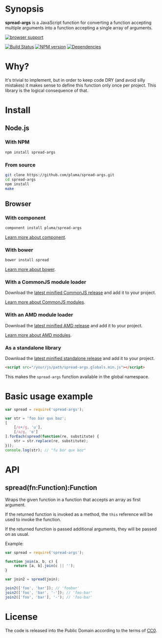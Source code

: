# Synopsis

**spread-args** is a JavaScript function for converting a function accepting multiple arguments into a function accepting a single array of arguments.

[![browser support](https://ci.testling.com/pluma/spread-args.png)](https://ci.testling.com/pluma/spread-args)

[![Build Status](https://travis-ci.org/pluma/spread-args.png?branch=master)](https://travis-ci.org/pluma/spread-args) [![NPM version](https://badge.fury.io/js/spread-args.png)](http://badge.fury.io/js/spread-args) [![Dependencies](https://david-dm.org/pluma/spread-args.png)](https://david-dm.org/pluma/spread-args)

# Why?

It's trivial to implement, but in order to keep code DRY (and avoid silly mistakes) it makes sense to define this function only once per project. This library is the logical consequence of that.

# Install

## Node.js

### With NPM

```sh
npm install spread-args
```

### From source

```sh
git clone https://github.com/pluma/spread-args.git
cd spread-args
npm install
make
```

## Browser

### With component

```sh
component install pluma/spread-args
```

[Learn more about component](https://github.com/component/component).

### With bower

```sh
bower install spread
```

[Learn more about bower](https://github.com/twitter/bower).

### With a CommonJS module loader

Download the [latest minified CommonJS release](https://raw.github.com/pluma/spread-args/master/dist/spread-args.min.js) and add it to your project.

[Learn more about CommonJS modules](http://wiki.commonjs.org/wiki/Modules/1.1).

### With an AMD module loader

Download the [latest minified AMD release](https://raw.github.com/pluma/spread-args/master/dist/spread-args.amd.min.js) and add it to your project.

[Learn more about AMD modules](http://requirejs.org/docs/whyamd.html).

### As a standalone library

Download the [latest minified standalone release](https://raw.github.com/pluma/spread-args/master/dist/spread-args.globals.min.js) and add it to your project.

```html
<script src="/your/js/path/spread-args.globals.min.js"></script>
```

This makes the `spread-args` function available in the global namespace.

# Basic usage example

```javascript
var spread = require('spread-args');

var str = 'foo bar qux baz';
[
    [/o+/g, 'u'],
    [/a/g, 'o']
].forEach(spread(function(re, substitute) {
    str = str.replace(re, substitute);
}));
console.log(str); // "fu bor qux boz"
```

# API

## spread(fn:Function):Function

Wraps the given function in a function that accepts an array as first argument.

If the returned function is invoked as a method, the `this` reference will be used to invoke the function.

If the returned function is passed additional arguments, they will be passed on as usual.

Example:

```javascript
var spread = require('spread-args');

function join(a, b, c) {
    return [a, b].join(c || '');
}

var join2 = spread(join);

join2(['foo', 'bar']); // 'foobar'
join2(['foo', 'bar', '-']); // 'foo-bar'
join2(['foo', 'bar'], '-'); // 'foo-bar'
```

# License

The code is released into the Public Domain according to the terms of [CC0](http://creativecommons.org/publicdomain/zero/1.0/).
